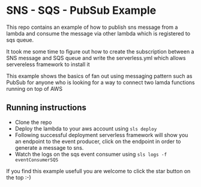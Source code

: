 # SNS - SQS - PubSub Example  
This repo contains an example of how to publish sns message from a lambda and consume the message via other lambda which is registered to sqs queue.

It took me some time to figure out how to create the subscription between a SNS message and SQS queue and write the serverless.yml which allows servereless framework to install it

This example shows the basics of fan out using messaging pattern such as PubSub for anyone who is looking for a way to connect two lamda functions running on top of AWS

## Running instructions

- Clone the repo
- Deploy the lambda to your aws account using
`
sls deploy
`
- Following successful deployment serverless framework will show you an endpoint to the event producer, click on the endpoint in order to generate a message to sns.
- Watch the logs on the sqs event consumer using 
`
sls logs -f eventConsumerSQS
`

If you find this example usefull you are welcome to click the star button on the top :-)
